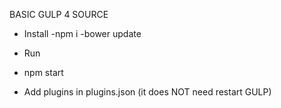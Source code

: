 BASIC GULP 4 SOURCE


* Install
 -npm i
 -bower update

* Run
 - npm start


* Add plugins in plugins.json (it does NOT need restart GULP)